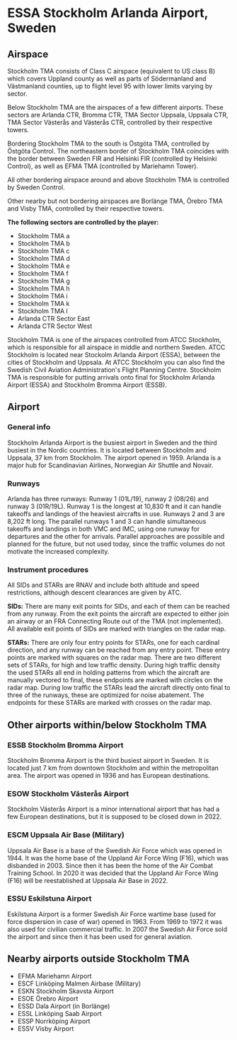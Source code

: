 # ESSA Stockholm Arlanda Airport, Sweden

## Airspace
Stockholm TMA consists of Class C airspace (equivalent to US class B) which covers Uppland county as well as parts of Södermanland and Västmanland counties, up to flight level 95 with lower limits varying by sector.

Below Stockholm TMA are the airspaces of a few different airports. These sectors are Arlanda CTR, Bromma CTR, TMA Sector Uppsala, Uppsala CTR, TMA Sector Västerås and Västerås CTR, controlled by their respective towers.

Bordering Stockholm TMA to the south is Östgöta TMA, controlled by Östgöta Control. The northeastern border of Stockholm TMA coincides with the border between Sweden FIR and Helsinki FIR (controlled by Helsinki Control), as well as EFMA TMA (controlled by Mariehamn Tower).

All other bordering airspace around and above Stockholm TMA is controlled by Sweden Control.

Other nearby but not bordering airspaces are Borlänge TMA, Örebro TMA and Visby TMA, controlled by their respective towers.

**The following sectors are controlled by the player:**
- Stockholm TMA a
- Stockholm TMA b
- Stockholm TMA c
- Stockholm TMA d
- Stockholm TMA e
- Stockholm TMA f
- Stockholm TMA g
- Stockholm TMA h
- Stockholm TMA i
- Stockholm TMA k
- Stockholm TMA l
- Arlanda CTR Sector East
- Arlanda CTR Sector West

Stockholm TMA is one of the airspaces controlled from ATCC Stockholm, which is responsible for all airspace in middle and northern Sweden. ATCC Stockholm is located near Stockolm Arlanda Airport (ESSA), between the cities of Stockholm and Uppsala. At ATCC Stockholm you can also find the Swedish Civil Aviation Administration's Flight Planning Centre. Stockholm TMA is responsible for putting arrivals onto final for Stockholm Arlanda Airport (ESSA) and Stockholm Bromma Airport (ESSB).

## Airport

### General info
Stockholm Arlanda Airport is the busiest airport in Sweden and the third busiest in the Nordic countries. It is located between Stockholm and Uppsala, 37 km from Stockholm. The airport opened in 1959. Arlanda is a major hub for Scandinavian Airlines, Norwegian Air Shuttle and Novair. 

### Runways
Arlanda has three runways: Runway 1 (01L/19), runway 2 (08/26) and runway 3 (01R/19L). Runway 1 is the longest at 10,830 ft and it can handle takeoffs and landings of the heaviest aircrafts in use. Runways 2 and 3 are 8,202 ft long. The parallel runways 1 and 3 can handle simultaneous takeoffs and landings in both VMC and IMC, using one runway for departures and the other for arrivals. Parallel approaches are possible and planned for the future, but not used today, since the traffic volumes do not motivate the increased complexity.

### Instrument procedures
All SIDs and STARs are RNAV and include both altitude and speed restrictions, although descent clearances are given by ATC. 

**SIDs:**
There are many exit points for SIDs, and each of them can be reached from any runway. From the exit points the aircraft are expected to either join an airway or an FRA Connecting Route out of the TMA (not implemented). All available exit points of SIDs are marked with triangles on the radar map.

**STARs:**
There are only four entry points for STARs, one for each cardinal direction, and any runway can be reached from any entry point. These entry points are marked with squares on the radar map. There are two different sets of STARs, for high and low traffic density. During high traffic density the used STARs all end in holding patterns from which the aircraft are manually vectored to final, these endpoints are marked with circles on the radar map. During low traffic the STARs lead the aircraft directly onto final to three of the runways, these are optimized for noise abatement. The endpoints for these STARs are marked with crosses on the radar map.

## Other airports within/below Stockholm TMA

### ESSB Stockholm Bromma Airport
Stockholm Bromma Airport is the third busiest airport in Sweden. It is located just 7 km from downtown Stockholm and within the metropolitan area. The airport was opened in 1936 and has European destinations.

### ESOW Stockholm Västerås Airport
Stockholm Västerås Airport is a minor international airport that has had a few European destinations, but it is supposed to be closed down in 2022.

### ESCM Uppsala Air Base (Military)
Uppsala Air Base is a base of the Swedish Air Force which was opened in 1944. It was the home base of the Uppland Air Force Wing (F16), which was disbanded in 2003. Since then it has been the home of the Air Combat Training School. In 2020 it was decided that the Uppland Air Force Wing (F16) will be reestablished at Uppsala Air Base in 2022.

### ESSU Eskilstuna Airport
Eskilstuna Airport is a former Swedish Air Force wartime base (used for force dispersion in case of war) opened in 1963. From 1969 to 1972 it was also used for civilian commercial traffic. In 2007 the Swedish Air Force sold the airport and since then it has been used for general aviation.

## Nearby airports outside Stockholm TMA
- EFMA Mariehamn Airport
- ESCF Linköping Malmen Airbase (Military)
- ESKN Stockholm Skavsta Airport
- ESOE Örebro Airport
- ESSD Dala Airport (in Borlänge)
- ESSL Linköping Saab Airport
- ESSP Norrköping Airport
- ESSV Visby Airport

